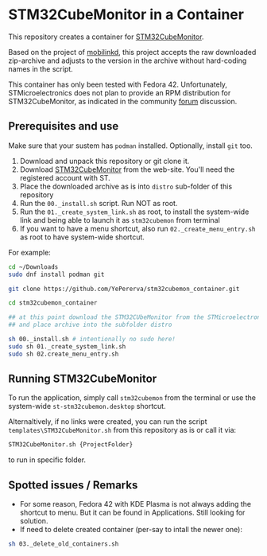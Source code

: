 # STM32CubeMonitor in a Container

This repository creates a container for [STM32CubeMonitor](https://www.st.com/en/development-tools/stm32cubemonitor.html).

Based on the project of [mobilinkd](https://github.com/mobilinkd/STM32CubeMonitor), this project accepts the raw downloaded zip-archive and adjusts to the version in the archive without hard-coding names in the script.

This container has only been tested with Fedora 42. Unfortunately, STMicroelectronics does not plan to provide an RPM distribution for STM32CubeMonitor, as indicated in the community [forum](https://community.st.com/t5/stm32cubemonitor-mcus/is-there-a-rpm-package-of-stm32cubemonitor/m-p/224300) discussion.

## Prerequisites and use

Make sure that your sustem has `podman` installed. Optionally, install `git` too. 

1. Download and unpack this repository or git clone it.
2. Download [STM32CubeMonitor](https://www.st.com/en/development-tools/stm32cubemonitor.html) from the web-site. You'll need the registered account with ST.
3. Place the downloaded archive as is into `distro` sub-folder of this repository
4. Run the `00._install.sh` script. Run NOT as root.
5. Run the `01._create_system_link.sh` as root, to install the system-wide link and being able to launch it as `stm32cubemon` from terminal
6. If you want to have a menu shortcut, also run `02._create_menu_entry.sh` as root to have system-wide shortcut.

For example:

```bash
cd ~/Downloads
sudo dnf install podman git

git clone https://github.com/YePererva/stm32cubemon_container.git

cd stm32cubemon_container

## at this point download the STM32CUbeMonitor from the STMicroelectronics web-site
## and place archive into the subfolder distro

sh 00._install.sh # intentionally no sudo here!
sudo sh 01._create_system_link.sh
sudo sh 02.create_menu_entry.sh
```

## Running STM32CubeMonitor

To run the application, simply call `stm32cubemon` from the terminal or use the system-wide `st-stm32cubemon.desktop` shortcut. 

Alternaltively, if no links were created,  you can run the script `templates\STM32CubeMonitor.sh` from this repository as is or call it via:

```bash 
STM32CubeMonitor.sh {ProjectFolder}
```

to run in specific folder.

## Spotted issues / Remarks

- For some reason, Fedora 42 with KDE Plasma is not always adding the shortcut to menu. But it can be found in Applications. Still looking for solution.
- If need to delete created container (per-say to intall the newer one):

```bash
sh 03._delete_old_containers.sh
```
